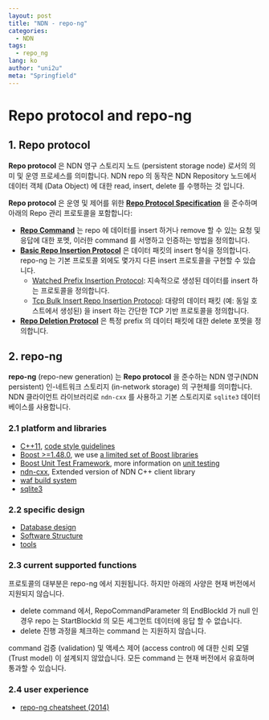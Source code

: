 ```yaml
---
layout: post
title: "NDN - repo-ng"
categories:
  - NDN
tags:
  - repo_ng
lang: ko
author: "uni2u"
meta: "Springfield"
---
```


# Repo protocol and repo-ng

## 1. Repo protocol

**Repo protocol** 은 NDN 영구 스토리지 노드 (persistent storage node) 로서의 의미 및 운영 프로세스를 의미합니다. NDN repo 의 동작은 NDN Repository 노드에서 데이터 객체 (Data Object) 에 대한 read, insert, delete 를 수행하는 것 입니다.

**Repo protocol** 은 운영 및 제어를 위한 **[Repo Protocol Specification](02_Repo_Protocol_Specification.html)** 을 준수하며 아래의 Repo 관리 프로토콜을 포함합니다:

- **[Repo Command](03_Repo_Command.html)** 는 repo 에 데이터를 insert 하거나 remove 할 수 있는 요청 및 응답에 대한 포멧, 이러한 command 를 서명하고 인증하는 방법을 정의합니다.
- **[Basic Repo Insertion Protocol](04_Basic_Repo_Insertion_Protocol.html)** 은 데이터 패킷의 insert 형식을 정의합니다. repo-ng 는 기본 프로토콜 외에도 몇가지 다른 insert 프로토콜을 구현할 수 있습니다.
  - [Watched Prefix Insertion Protocol](05_Watched_Prefix_Insertion_Protocol.html): 지속적으로 생성된 데이터를 insert 하는 프로토콜을 정의합니다.
  - [Tcp Bulk Insert Repo Insertion Protocol](06_Tcp_Bulk_Insert_Repo_Insertion_Protocol.html): 대량의 데이터 패킷 (예: 동일 호스트에서 생성된) 을 insert 하는 간단한 TCP 기반 프로토콜을 정의합니다.
- **[Repo Deletion Protocol](07_Repo_Deletion_Protocol.html)** 은 특정 prefix 의 데이터 패킷에 대한 delete 포멧을 정의합니다.

## 2. repo-ng

**repo-ng** (repo-new generation) 는 **Repo protocol** 을 준수하는 NDN 영구(NDN persistent) 인-네트워크 스토리지 (in-network storage) 의 구현체를 의미합니다. NDN 클라이언트 라이브러리로 `ndn-cxx` 를 사용하고 기본 스토리지로 `sqlite3` 데이터베이스를 사용합니다.

### 2.1 platform and libraries

- [C++11](http://en.cppreference.com/w/),  [code style guidelines](http://redmine.named-data.net/projects/nfd/wiki/CodeStyle)
- [Boost >=1.48.0](http://www.boost.org/doc/libs/1_48_0/), we use [a limited set of Boost libraries](http://redmine.named-data.net/projects/nfd/wiki/Boost)
- [Boost Unit Test Framework](http://www.boost.org/doc/libs/1_48_0/libs/test/doc/html/index.html), more information on [unit testing](http://redmine.named-data.net/projects/nfd/wiki/UnitTesting)
- [ndn-cxx](https://github.com/named-data/ndn-cxx), Extended version of NDN C++ client library
- [waf build system](https://code.google.com/p/waf/)
- [sqlite3](http://sqlite.org/)

### 2.2 specific design

- [Database design](08_Database_Design.html)
- [Software Structure](09_Software_Structure.html)
- [tools](10_Tools.html)

### 2.3 current supported functions

프로토콜의 대부분은 repo-ng 에서 지원됩니다. 하지만 아래의 사양은 현재 버전에서 지원되지 않습니다.

- delete command 에서, RepoCommandParameter 의 EndBlockId 가 null 인 경우 repo 는 StartBlockId 의 모든 세그먼트 데이터에 응답 할 수 없습니다.
- delete 진행 과정을 체크하는 command 는 지원하지 않습니다.

command 검증 (validation) 및 액세스 제어 (access control) 에 대한 신뢰 모델 (Trust model) 이 설계되지 않았습니다. 모든 command 는 현재 버전에서 유효하며 통과할 수 있습니다.

### 2.4 user experience

- [repo-ng cheatsheet (2014)](http://www.lists.cs.ucla.edu/pipermail/ndn-interest/attachments/20171202/84b3fec8/attachment-0001.pdf)
